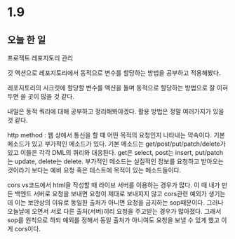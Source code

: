 # 1.9

## 오늘 한 일

프로젝트 레포지토리 관리

깃 액션으로 레포지토리에서 동적으로 변수를 할당하는 방법을 공부하고 적용해봤다.

레포지토리의 시크릿에 할당할 변수를 액션을 돌며 동적으로 할당하는 방법으로 잘 이혀두면 쓸 곳이 많을 것 같다.

내일은 동적 쿼리에 대해 공부하고 정리해봐야겠다. 활용 방법은 정말 여러가지가 있을 것 같다.

http method : 웹 상에서 통신을 할 때 어떤 목적의 요청인지 나타내는 약속이다. 기본 메소드가 있고 부가적인 메소드가 있다. 기본 메소드는 get/post/put/patch/delete가 있고 이들은 각각 DML의 쿼리와 대응된다. get은 select, post는 insert, put/patch는 update, delete는 delete. 부가적인 메소드는 실질적인 정보를 요청하고 받아오는 것이라기 보다는 예비 요청 혹은 테스트에 목적이 있는 메소드들이다.

cors vs코드에서 html을 작성할 때 라이브 서버를 이용하는 경우가 많다. 이 때 내가 만든 백엔드 서버로 요청을 보내면 요청이 제대로 보내지지 않고 cors관련 예외가 생기는데 이는 보안상의 이유로 동일한 출처가 아니면 요청을 금지하는 sop때문이다. 그러나 오늘날에 오면서 서로 다른 출처(서버)끼리 요청을 주고받는 경우가 많아졌다. 그래서 sop를 원칙으로 하되 예외를 정해서 동일 출처가 아니여도 요청을 보낼 수 있게 했고 이게 cors이다.